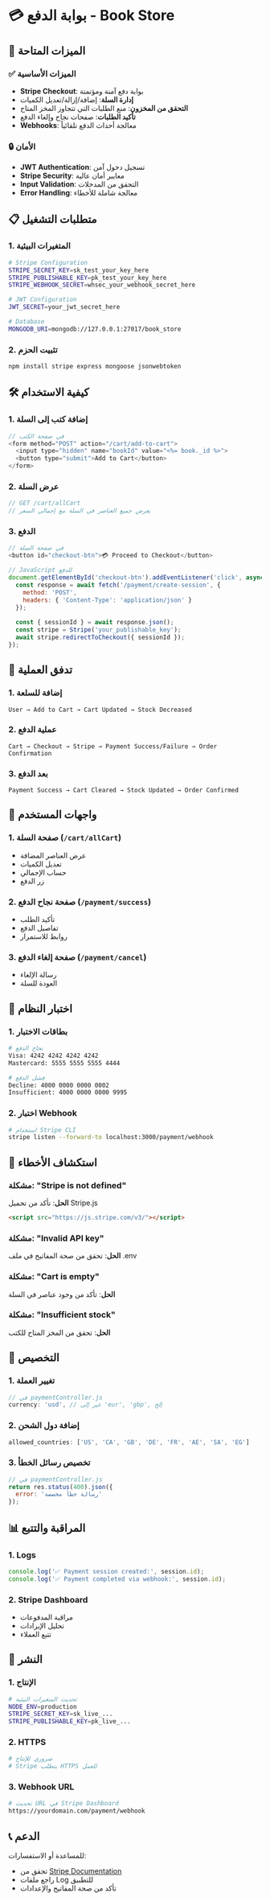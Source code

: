 # 💳 بوابة الدفع - Book Store

## 🚀 الميزات المتاحة

### ✅ الميزات الأساسية
- **Stripe Checkout**: بوابة دفع آمنة ومؤتمتة
- **إدارة السلة**: إضافة/إزالة/تعديل الكميات
- **التحقق من المخزون**: منع الطلبات التي تتجاوز المخز المتاح
- **تأكيد الطلبات**: صفحات نجاح وإلغاء الدفع
- **Webhooks**: معالجة أحداث الدفع تلقائياً

### 🔒 الأمان
- **JWT Authentication**: تسجيل دخول آمن
- **Stripe Security**: معايير أمان عالية
- **Input Validation**: التحقق من المدخلات
- **Error Handling**: معالجة شاملة للأخطاء

## 📋 متطلبات التشغيل

### 1. المتغيرات البيئية
```bash
# Stripe Configuration
STRIPE_SECRET_KEY=sk_test_your_key_here
STRIPE_PUBLISHABLE_KEY=pk_test_your_key_here
STRIPE_WEBHOOK_SECRET=whsec_your_webhook_secret_here

# JWT Configuration
JWT_SECRET=your_jwt_secret_here

# Database
MONGODB_URI=mongodb://127.0.0.1:27017/book_store
```

### 2. تثبيت الحزم
```bash
npm install stripe express mongoose jsonwebtoken
```

## 🛠️ كيفية الاستخدام

### 1. إضافة كتب إلى السلة
```javascript
// في صفحة الكتب
<form method="POST" action="/cart/add-to-cart">
  <input type="hidden" name="bookId" value="<%= book._id %>">
  <button type="submit">Add to Cart</button>
</form>
```

### 2. عرض السلة
```javascript
// GET /cart/allCart
// يعرض جميع العناصر في السلة مع إجمالي السعر
```

### 3. الدفع
```javascript
// في صفحة السلة
<button id="checkout-btn">💳 Proceed to Checkout</button>

// JavaScript للدفع
document.getElementById('checkout-btn').addEventListener('click', async function() {
  const response = await fetch('/payment/create-session', {
    method: 'POST',
    headers: { 'Content-Type': 'application/json' }
  });
  
  const { sessionId } = await response.json();
  const stripe = Stripe('your_publishable_key');
  await stripe.redirectToCheckout({ sessionId });
});
```

## 🔄 تدفق العملية

### 1. إضافة للسلعة
```
User → Add to Cart → Cart Updated → Stock Decreased
```

### 2. عملية الدفع
```
Cart → Checkout → Stripe → Payment Success/Failure → Order Confirmation
```

### 3. بعد الدفع
```
Payment Success → Cart Cleared → Stock Updated → Order Confirmed
```

## 📱 واجهات المستخدم

### 1. صفحة السلة (`/cart/allCart`)
- عرض العناصر المضافة
- تعديل الكميات
- حساب الإجمالي
- زر الدفع

### 2. صفحة نجاح الدفع (`/payment/success`)
- تأكيد الطلب
- تفاصيل الدفع
- روابط للاستمرار

### 3. صفحة إلغاء الدفع (`/payment/cancel`)
- رسالة الإلغاء
- العودة للسلة

## 🧪 اختبار النظام

### 1. بطاقات الاختبار
```bash
# نجاح الدفع
Visa: 4242 4242 4242 4242
Mastercard: 5555 5555 5555 4444

# فشل الدفع
Decline: 4000 0000 0000 0002
Insufficient: 4000 0000 0000 9995
```

### 2. اختبار Webhook
```bash
# استخدام Stripe CLI
stripe listen --forward-to localhost:3000/payment/webhook
```

## 🚨 استكشاف الأخطاء

### مشكلة: "Stripe is not defined"
**الحل**: تأكد من تحميل Stripe.js
```html
<script src="https://js.stripe.com/v3/"></script>
```

### مشكلة: "Invalid API key"
**الحل**: تحقق من صحة المفاتيح في ملف .env

### مشكلة: "Cart is empty"
**الحل**: تأكد من وجود عناصر في السلة

### مشكلة: "Insufficient stock"
**الحل**: تحقق من المخز المتاح للكتب

## 🔧 التخصيص

### 1. تغيير العملة
```javascript
// في paymentController.js
currency: 'usd', // غير إلى 'eur', 'gbp', إلخ
```

### 2. إضافة دول الشحن
```javascript
allowed_countries: ['US', 'CA', 'GB', 'DE', 'FR', 'AE', 'SA', 'EG']
```

### 3. تخصيص رسائل الخطأ
```javascript
// في paymentController.js
return res.status(400).json({ 
  error: 'رسالة خطأ مخصصة' 
});
```

## 📊 المراقبة والتتبع

### 1. Logs
```javascript
console.log('✅ Payment session created:', session.id);
console.log('✅ Payment completed via webhook:', session.id);
```

### 2. Stripe Dashboard
- مراقبة المدفوعات
- تحليل الإيرادات
- تتبع العملاء

## 🚀 النشر

### 1. الإنتاج
```bash
# تحديث المتغيرات البيئية
NODE_ENV=production
STRIPE_SECRET_KEY=sk_live_...
STRIPE_PUBLISHABLE_KEY=pk_live_...
```

### 2. HTTPS
```bash
# ضروري للإنتاج
# Stripe يتطلب HTTPS للعمل
```

### 3. Webhook URL
```bash
# تحديث URL في Stripe Dashboard
https://yourdomain.com/payment/webhook
```

## 📞 الدعم

للمساعدة أو الاستفسارات:
- تحقق من [Stripe Documentation](https://stripe.com/docs)
- راجع ملفات Log للتطبيق
- تأكد من صحة المفاتيح والإعدادات
